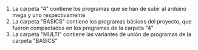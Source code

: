   1) La carpeta "4" contiene los programas que se han de subir al arduino mega y uno respectivamente
  2) La carpeta "BASICS" contiene los programas básicos del proyecto, que fueron compactados en los programas de la carpeta "4"
  3) La carpeta "MULTI" contiene las variantes de unión de programas de la carpeta "BASICS"
